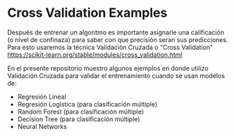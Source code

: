 # Cross Validation Examples


Después de entrenar un algoritmo es importante asignarle una calificación (o nivel de confinaza)
para saber con que precisión seran sus predicciones. Para esto usaremos la técnica Validación Cruzada
o "Cross Validation" https://scikit-learn.org/stable/modules/cross_validation.html

En el presente repositorio muestro algunos ejemplos en donde utilizo Validación Cruzada 
para validar el entrenamiento cuando se usan modelos de:
* Regresión Lineal
* Regresión Logística (para clasificación múltiple)
* Random Forest (para clasificación múltiple)
* Decision Tree (para clasificación múltiple)
* Neural Networks
